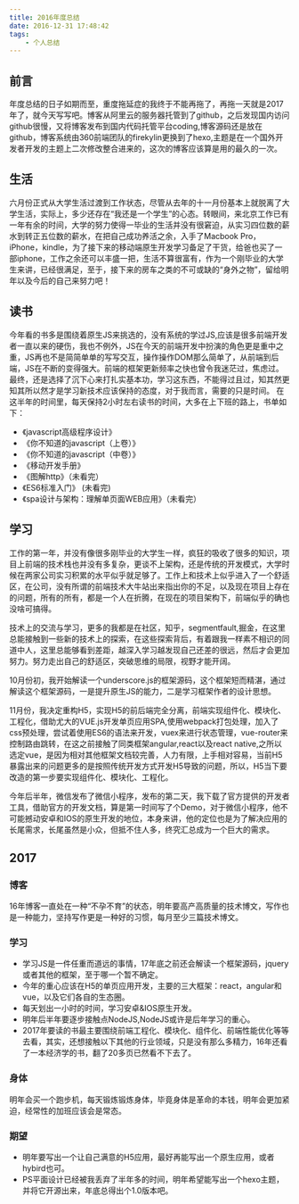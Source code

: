 ```yaml
---
title: 2016年度总结
date: 2016-12-31 17:48:42
tags: 
	- 个人总结
---
```

## 前言
年度总结的日子如期而至，重度拖延症的我终于不能再拖了，再拖一天就是2017年了，就今天写写吧。博客从阿里云的服务器托管到了github，之后发现国内访问github很慢，又将博客发布到国内代码托管平台coding,博客源码还是放在github，博客系统由360前端团队的firekylin更换到了hexo,主题是在一个国外开发者开发的主题上二次修改整合进来的，这次的博客应该算是用的最久的一次。
<!--more-->

## 生活
六月份正式从大学生活过渡到工作状态，尽管从去年的十一月份基本上就脱离了大学生活，实际上，多少还存在“我还是一个学生”的心态。转眼间，来北京工作已有一年有余的时间，大学的努力使得一毕业的生活并没有很窘迫，从实习四位数的薪水到转正五位数的薪水，在把自己成功养活之余，入手了Macbook Pro，iPhone，kindle，为了接下来的移动端原生开发学习备足了干货，给爸也买了一部iphone，工作之余还可以丰盛一把，生活不算很富有，作为一个刚毕业的大学生来讲，已经很满足，至于，接下来的房车之类的不可或缺的“身外之物”，留给明年以及今后的自己来努力吧！

## 读书
今年看的书多是围绕着原生JS来挑选的，没有系统的学过JS,应该是很多前端开发者一直以来的硬伤，我也不例外，JS在今天的前端开发中扮演的角色更是重中之重，JS再也不是简简单单的写写交互，操作操作DOM那么简单了，从前端到后端，JS在不断的变得强大。前端的框架更新频率之快也曾令我迷茫过，焦虑过。最终，还是选择了沉下心来打扎实基本功，学习这东西，不能得过且过，知其然更知其所以然才是学习新技术应该保持的态度，对于我而言，需要的只是时间。
在这半年的时间里，每天保持2小时左右读书的时间，大多在上下班的路上，书单如下：

* 《javascript高级程序设计》
* 《你不知道的javascript（上卷）》
* 《你不知道的javascript（中卷）》
* 《移动开发手册》
* 《图解http》（未看完）
* 《ES6标准入门》 (未看完)
* 《spa设计与架构：理解单页面WEB应用》（未看完）


## 学习

工作的第一年，并没有像很多刚毕业的大学生一样，疯狂的吸收了很多的知识，项目上前端的技术栈也并没有多复杂，更谈不上架构，还是传统的开发模式，大学时候在两家公司实习积累的水平似乎就足够了。工作上和技术上似乎进入了一个舒适区，在公司，没有所谓的前端技术大牛站出来指出你的不足，以及现在项目上存在的问题，所有的所有，都是一个人在折腾，在现在的项目架构下，前端似乎的确也没啥可搞得。

技术上的交流与学习，更多的我都是在社区，知乎，segmentfault,掘金，在这里总能接触到一些新的技术上的探索，在这些探索背后，有着跟我一样素不相识的同道中人，这里总能够看到差距，越深入学习越发现自己还差的很远，然后才会更加努力。努力走出自己的舒适区，突破思维的局限，视野才能开阔。

10月份初，我开始解读一个underscore.js的框架源码，这个框架短而精湛，通过解读这个框架源码，一是提升原生JS的能力，二是学习框架作者的设计思想。

11月份，我决定重构H5，实现H5的前后端完全分离，前端实现组件化、模块化、工程化，借助尤大的VUE.js开发单页应用SPA,使用webpack打包处理，加入了css预处理，尝试着使用ES6的语法来开发，vuex来进行状态管理，vue-router来控制路由跳转，在这之前接触了同类框架angular,react以及react native,之所以选定vue，是因为相对其他框架文档较完善，人力有限，上手相对容易，当前H5暴露出来的问题更多的是按照传统开发方式开发H5导致的问题，所以，H5当下要改造的第一步要实现组件化、模块化、工程化。

今年后半年，微信发布了微信小程序，发布的第二天，我下载了官方提供的开发者工具，借助官方的开发文档，算是第一时间写了个Demo，对于微信小程序，他不可能撼动安卓和IOS的原生开发的地位，本身来讲，他的定位也是为了解决应用的长尾需求，长尾虽然是小众，但抵不住人多，终究汇总成为一个巨大的需求。

## 2017

### 博客
16年博客一直处在一种“不孕不育”的状态，明年要高产高质量的技术博文，写作也是一种能力，坚持写作更是一种好的习惯，每月至少三篇技术博文。

### 学习
* 学习JS是一件任重而道远的事情，17年底之前还会解读一个框架源码，jquery或者其他的框架，至于哪一个暂不确定。
* 今年的重心应该在H5的单页应用开发，主要的三大框架：react，angular和vue，以及它们各自的生态圈。
* 每天划出一小时的时间，学习安卓&IOS原生开发。
* 明年后半年要逐步接触点NodeJS,NodeJS或许是后年学习的重心。
* 2017年要读的书最主要围绕前端工程化、模块化、组件化、前端性能优化等等去看，其实，还想接触以下其他的行业领域，只是没有那么多精力，16年还看了一本经济学的书，翻了20多页已然看不下去了。

### 身体
明年会买一个跑步机，每天锻炼锻炼身体，毕竟身体是革命的本钱，明年会更加紧迫，经常性的加班应该会是常态。

### 期望
* 明年要写出一个让自己满意的H5应用，最好再能写出一个原生应用，或者hybird也可。
* PS平面设计已经被我丢弃了半年多的时间，明年希望能写出一个hexo主题，并将它开源出来，年底总得出个1.0版本吧。

